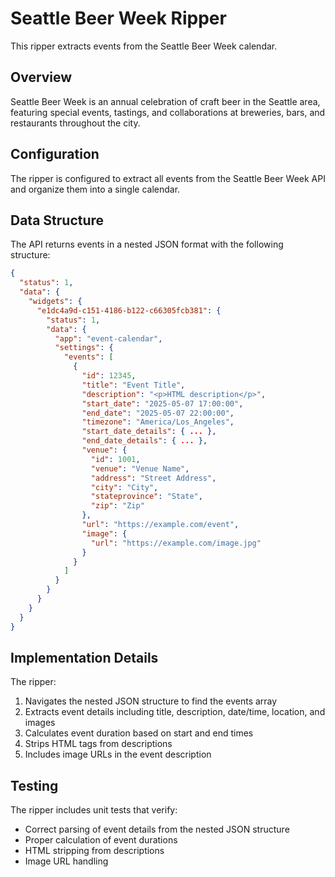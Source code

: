 # Seattle Beer Week Ripper

This ripper extracts events from the Seattle Beer Week calendar.

## Overview

Seattle Beer Week is an annual celebration of craft beer in the Seattle area, featuring special events, tastings, and collaborations at breweries, bars, and restaurants throughout the city.

## Configuration

The ripper is configured to extract all events from the Seattle Beer Week API and organize them into a single calendar.

## Data Structure

The API returns events in a nested JSON format with the following structure:

```json
{
  "status": 1,
  "data": {
    "widgets": {
      "e1dc4a9d-c151-4186-b122-c66305fcb381": {
        "status": 1,
        "data": {
          "app": "event-calendar",
          "settings": {
            "events": [
              {
                "id": 12345,
                "title": "Event Title",
                "description": "<p>HTML description</p>",
                "start_date": "2025-05-07 17:00:00",
                "end_date": "2025-05-07 22:00:00",
                "timezone": "America/Los_Angeles",
                "start_date_details": { ... },
                "end_date_details": { ... },
                "venue": {
                  "id": 1001,
                  "venue": "Venue Name",
                  "address": "Street Address",
                  "city": "City",
                  "stateprovince": "State",
                  "zip": "Zip"
                },
                "url": "https://example.com/event",
                "image": {
                  "url": "https://example.com/image.jpg"
                }
              }
            ]
          }
        }
      }
    }
  }
}
```

## Implementation Details

The ripper:
1. Navigates the nested JSON structure to find the events array
2. Extracts event details including title, description, date/time, location, and images
3. Calculates event duration based on start and end times
4. Strips HTML tags from descriptions
5. Includes image URLs in the event description

## Testing

The ripper includes unit tests that verify:
- Correct parsing of event details from the nested JSON structure
- Proper calculation of event durations
- HTML stripping from descriptions
- Image URL handling
